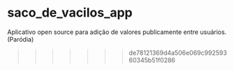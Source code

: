 # saco_de_vacilos_app
Aplicativo open source para adição de valores publicamente entre usuários. (Paródia)
>>>>>>> de78121369d4a506e069c99259360345b51f0286

